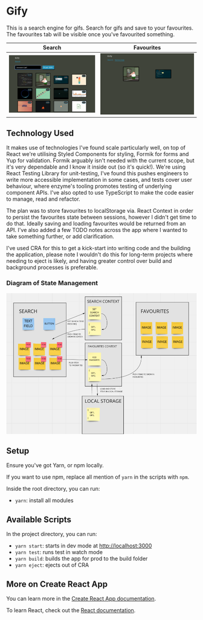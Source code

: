 # Gify

This is a search engine for gifs. Search for gifs and save to your favourites. The favourites tab will be visible once you've favourited something.

| Search                                     | Favourites                                             |
| ------------------------------------------ | ------------------------------------------------------ |
| ![Search Page](./search.png 'Search Page') | ![Favourites Page](./favourites.png 'Favourites Page') |

## Technology Used

It makes use of technologies I've found scale particularly well, on top of React we're utilising Styled Components for styling, Formik for forms and Yup for validation. Formik arguably isn't needed with the current scope, but it's very dependable and I know it inside out (so it's quick!). We're using React Testing Library for unit-testing, I've found this pushes engineers to write more accessible implementation in some cases, and tests cover user behaviour, where enzyme's tooling promotes testing of underlying component APIs. I've also opted to use TypeScript to make the code easier to manage, read and refactor.

The plan was to store favourites to localStorage via. React Context in order to persist the favourites state between sessions, however I didn't get time to do that. Ideally saving and loading favourites would be returned from an API. I've also added a few TODO notes across the app where I wanted to take something further, or add clarification.

I've used CRA for this to get a kick-start into writing code and the building the application, please note I wouldn't do this for long-term projects where needing to eject is likely, and having greater control over build and background processes is preferable.

### Diagram of State Management

![Diagram of State Management](./diagram.png 'Diagram of State Management')

## Setup

Ensure you've got Yarn, or npm locally.

If you want to use npm, replace all mention of `yarn` in the scripts with `npm`.

Inside the root directory, you can run:

- `yarn`: install all modules

## Available Scripts

In the project directory, you can run:

- `yarn start`: starts in dev mode at [http://localhost:3000](http://localhost:3000)
- `yarn test`: runs test in watch mode
- `yarn build`: builds the app for prod to the build folder
- `yarn eject`: ejects out of CRA

## More on Create React App

You can learn more in the [Create React App documentation](https://facebook.github.io/create-react-app/docs/getting-started).

To learn React, check out the [React documentation](https://reactjs.org/).
